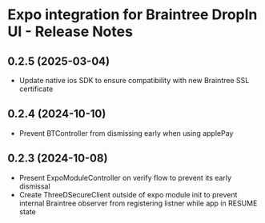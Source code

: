 # Expo integration for Braintree DropIn UI - Release Notes

## 0.2.5 (2025-03-04)

- Update native ios SDK to ensure compatibility with new Braintree SSL certificate

## 0.2.4 (2024-10-10)

- Prevent BTController from dismissing early when using applePay

## 0.2.3 (2024-10-08)

- Present ExpoModuleController on verify flow to prevent its early dismissal
- Create ThreeDSecureClient outside of expo module init to prevent internal Braintree observer from registering listner while app in RESUME state
